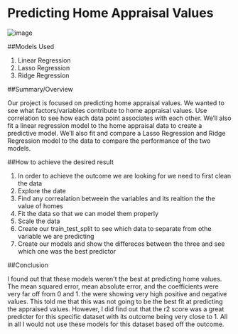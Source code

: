 # Predicting Home Appraisal Values

![image](https://github.com/reggierobbins33-dQeOrZ/proj_2_team_3/assets/142754993/69d7453b-3a8c-4994-8078-b6241b22b86b)

##Models Used

1. Linear Regression
2. Lasso Regression
3. Ridge Regression



##Summary/Overview

Our project is focused on predicting home appraisal values. We wanted to see what factors/variables contribute to home appraisal values. Use correlation to see how each data point associates with each other. We’ll also fit a linear regression model to the home appraisal data to create a predictive model. We’ll also fit and compare a Lasso Regression and Ridge Regression model to the data to compare the performance of the two models.

##How to achieve the desired result
1. In order to achieve the outcome we are looking for we need to first clean the data
2. Explore the date
3. Find any correalation betweein the variables and its realtion the the value of homes
4. Fit the data so that we can model them properly
5. Scale the data
6. Create our train_test_split to see which data to separate from othe variable we are predicting
7. Create our models and show the differeces between the three and see which one was the best predictor

##Conclusion

I found out that these models weren't the best at predicting home values. The mean squared error, mean absolute error, and the coefficients were very far off from 0 and 1. the were showing very high positive and negative values. This told me that this was not going to be the best fit at predicting the appraised values. However, I did find out that the r2 score was a great predicter for this specific dataset with its outcome being very close to 1. All in all I would not use these models for this dataset based off the outcome.
